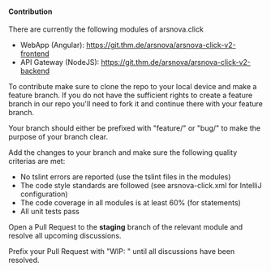 #### Contribution

There are currently the following modules of arsnova.click

- WebApp (Angular): https://git.thm.de/arsnova/arsnova-click-v2-frontend
- API Gateway (NodeJS): https://git.thm.de/arsnova/arsnova-click-v2-backend

To contribute make sure to clone the repo to your local device and make a
feature branch. If you do not have the sufficient rights to create a feature branch
in our repo you'll need to fork it and continue there with your feature branch.

Your branch should either be prefixed with "feature/<ticket-name>" or "bug/<ticket-name>"
to make the purpose of your branch clear.

Add the changes to your branch and make sure the following quality criterias
are met:

- No tslint errors are reported (use the tslint files in the modules)
- The code style standards are followed (see arsnova-click.xml for IntelliJ configuration)
- The code coverage in all modules is at least 60% (for statements)
- All unit tests pass

Open a Pull Request to the **staging** branch of the relevant module and resolve all
upcoming discussions.

Prefix your Pull Request with "WIP: <your-branch-name>" until all discussions have been
resolved.
